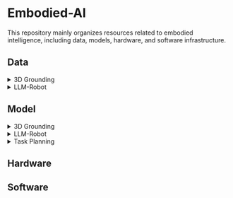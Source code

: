 # Embodied-AI
This repository mainly organizes resources related to embodied intelligence, including data, models, hardware, and software infrastructure.

## Data
<details> <summary>3D Grounding</summary>

- SCENEVERSE: Scaling 3D Vision-Language Learning for Grounded Scene Understanding [[arxiv](https://arxiv.org/pdf/2401.09340.pdf)] [[github](https://scene-verse.github.io)]

</details>

<details> <summary>LLM-Robot</summary>

- CALVIN: A Benchmark for Language-Conditioned Policy Learning for Long-Horizon Robot Manipulation Tasks [[arxiv](https://arxiv.org/pdf/2112.03227.pdf)] [[github](https://github.com/mees/calvin/tree/main)]

</details>

## Model
<details> <summary>3D Grounding</summary>

- LLM-Grounder: Open-Vocabulary 3D Visual Grounding with Large Language Model as an Agent [[arxiv](https://arxiv.org/pdf/2309.12311.pdf)] [[github](https://chat-with-nerf.github.io/)]

- Multi-View Transformer for 3D Visual Grounding [[paper](https://openaccess.thecvf.com/content/CVPR2022/papers/Huang_Multi-View_Transformer_for_3D_Visual_Grounding_CVPR_2022_paper.pdf)] [[github](https://github.com/sega-hsj/MVT-3DVG)]

</details>
<details> <summary>LLM-Robot</summary>

- VISION-LANGUAGE FOUNDATION MODELS AS EFFEC-TIVE ROBOT IMITATORS [[arxiv](https://arxiv.org/abs/2311.01378.pdf)] [[github](roboflamingo.github.io)]

- MultiPLY: A Multisensory Object-Centric Embodied Large Language Model in 3D World [[arxiv](https://arxiv.org/pdf/2401.08577.pdf)] [[website](https://vis-www.cs.umass.edu/multiply)]

</details>

<details> <summary>Task Planning</summary>

- Embodied Task Planning with Large Language Models [[arxiv](https://arxiv.org/pdf/2307.01848.pdf)] [[website](https://gary3410.github.io/TaPA/)]

</details>

## Hardware

## Software
